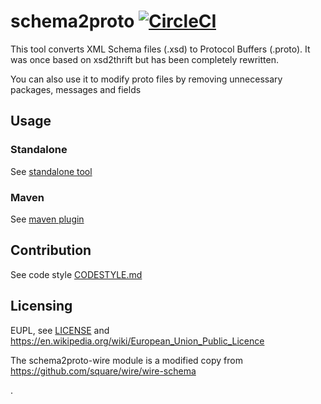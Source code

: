 # schema2proto  [![CircleCI](https://circleci.com/gh/entur/schema2proto.svg?style=svg)](https://circleci.com/gh/entur/schema2proto)

This tool converts XML Schema files (.xsd) to Protocol Buffers (.proto). It was once based on xsd2thrift but has been completely rewritten.

You can also use it to modify proto files by removing unnecessary packages, messages and fields

## Usage

### Standalone

See [standalone tool](schema2proto-lib/README.md)

### Maven

See [maven plugin](schema2proto-maven-plugin/README.md)


## Contribution

See code style [CODESTYLE.md](CODESTYLE.md)

## Licensing

EUPL, see [LICENSE](LICENSE.txt) and https://en.wikipedia.org/wiki/European_Union_Public_Licence

The schema2proto-wire module is a modified copy from https://github.com/square/wire/wire-schema

.